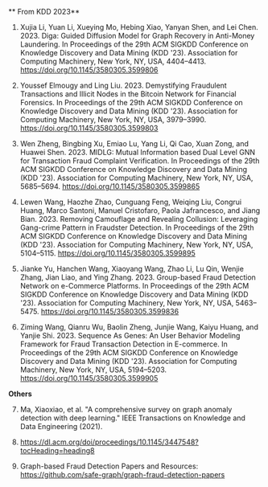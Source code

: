 
** From KDD 2023**

1. Xujia Li, Yuan Li, Xueying Mo, Hebing Xiao, Yanyan Shen, and Lei Chen. 2023. Diga: Guided Diffusion Model for Graph Recovery in Anti-Money Laundering. In Proceedings of the 29th ACM SIGKDD Conference on Knowledge Discovery and Data Mining (KDD '23). Association for Computing Machinery, New York, NY, USA, 4404–4413. https://doi.org/10.1145/3580305.3599806

2. Youssef Elmougy and Ling Liu. 2023. Demystifying Fraudulent Transactions and Illicit Nodes in the Bitcoin Network for Financial Forensics. In Proceedings of the 29th ACM SIGKDD Conference on Knowledge Discovery and Data Mining (KDD '23). Association for Computing Machinery, New York, NY, USA, 3979–3990. https://doi.org/10.1145/3580305.3599803

3. Wen Zheng, Bingbing Xu, Emiao Lu, Yang Li, Qi Cao, Xuan Zong, and Huawei Shen. 2023. MIDLG: Mutual Information based Dual Level GNN for Transaction Fraud Complaint Verification. In Proceedings of the 29th ACM SIGKDD Conference on Knowledge Discovery and Data Mining (KDD '23). Association for Computing Machinery, New York, NY, USA, 5685–5694. https://doi.org/10.1145/3580305.3599865

4. Lewen Wang, Haozhe Zhao, Cunguang Feng, Weiqing Liu, Congrui Huang, Marco Santoni, Manuel Cristofaro, Paola Jafrancesco, and Jiang Bian. 2023. Removing Camouflage and Revealing Collusion: Leveraging Gang-crime Pattern in Fraudster Detection. In Proceedings of the 29th ACM SIGKDD Conference on Knowledge Discovery and Data Mining (KDD '23). Association for Computing Machinery, New York, NY, USA, 5104–5115. https://doi.org/10.1145/3580305.3599895


5. Jianke Yu, Hanchen Wang, Xiaoyang Wang, Zhao Li, Lu Qin, Wenjie Zhang, Jian Liao, and Ying Zhang. 2023. Group-based Fraud Detection Network on e-Commerce Platforms. In Proceedings of the 29th ACM SIGKDD Conference on Knowledge Discovery and Data Mining (KDD '23). Association for Computing Machinery, New York, NY, USA, 5463–5475. https://doi.org/10.1145/3580305.3599836

6. Ziming Wang, Qianru Wu, Baolin Zheng, Junjie Wang, Kaiyu Huang, and Yanjie Shi. 2023. Sequence As Genes: An User Behavior Modeling Framework for Fraud Transaction Detection in E-commerce. In Proceedings of the 29th ACM SIGKDD Conference on Knowledge Discovery and Data Mining (KDD '23). Association for Computing Machinery, New York, NY, USA, 5194–5203. https://doi.org/10.1145/3580305.3599905

**Others**

7. Ma, Xiaoxiao, et al. "A comprehensive survey on graph anomaly detection with deep learning." IEEE Transactions on Knowledge and Data Engineering (2021).

8. https://dl.acm.org/doi/proceedings/10.1145/3447548?tocHeading=heading8

9. Graph-based Fraud Detection Papers and Resources: https://github.com/safe-graph/graph-fraud-detection-papers
